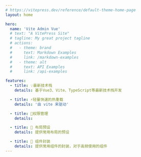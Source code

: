 ```yaml
---
# https://vitepress.dev/reference/default-theme-home-page
layout: home

hero:
  name: 'Vite Admin Vue'
  # text: "A VitePress Site"
  # tagline: My great project tagline
  # actions:
  #   - theme: brand
  #     text: Markdown Examples
  #     link: /markdown-examples
  #   - theme: alt
  #     text: API Examples
  #     link: /api-examples

features:
  - title: 💡最新技术栈
    details: 基于Vue3、Vite、TypeScript等最新技术栈开发

  - title: ⚡️轻量快速的热重载
    details: '由 vite 来驱动'

  - title: 🔑权限管理
    details:

  - title: 🔩 布局预设
    details: 提供常用布局的预设

  - title: 🔩 组件封装
    details: 提供常用组件的封装，对于高频使用的组件
---
```


